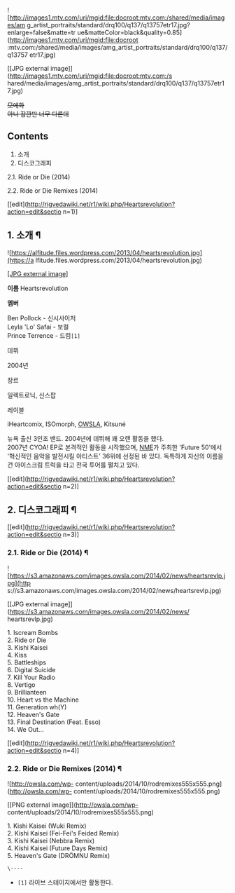 ![http://images1.mtv.com/uri/mgid:file:docroot:mtv.com:/shared/media/images/am
g_artist_portraits/standard/drq100/q137/q13757etr17.jpg?enlarge=false&matte=tr
ue&matteColor=black&quality=0.85](http://images1.mtv.com/uri/mgid:file:docroot
:mtv.com:/shared/media/images/amg_artist_portraits/standard/drq100/q137/q13757
etr17.jpg)

[[JPG external image]](http://images1.mtv.com/uri/mgid:file:docroot:mtv.com:/s
hared/media/images/amg_artist_portraits/standard/drq100/q137/q13757etr17.jpg)

<del>모에화</del>  
<del>아니 잠깐만 너무 다른데</del>

## Contents

    

1. 소개 
2. 디스코그래피 
    

2.1. Ride or Die (2014)

2.2. Ride or Die Remixes (2014)

[[edit](http://rigvedawiki.net/r1/wiki.php/Heartsrevolution?action=edit&sectio
n=1)]

## 1. 소개 ¶

![https://alfitude.files.wordpress.com/2013/04/heartsrevolution.jpg](https://a
lfitude.files.wordpress.com/2013/04/heartsrevolution.jpg)

[[JPG external
image]](https://alfitude.files.wordpress.com/2013/04/heartsrevolution.jpg)

**이름**
Heartsrevolution

**멤버**

Ben Pollock - 신시사이저  
Leyla 'Lo' Safai - 보컬  
Prince Terrence - 드럼`[1]`

데뷔

2004년

장르

일렉트로닉, 신스팝

레이블

iHeartcomix, ISOmorph, [OWSLA](OWSLA.md), Kitsuné

  
뉴욕 출신 3인조 밴드. 2004년에 데뷔해 꽤 오랜 활동을 했다.  
2007년 CYOA! EP로 본격적인 활동을 시작했으며, [NME](NME.md)가 주최한 'Future 50'에서 '혁신적인 음악을
발전시킬 아티스트' 36위에 선정된 바 있다. 독특하게 자신의 이름을 건 아이스크림 트럭을 타고 전국 투어를 펼치고 있다.

  

[[edit](http://rigvedawiki.net/r1/wiki.php/Heartsrevolution?action=edit&sectio
n=2)]

## 2. 디스코그래피 ¶

[[edit](http://rigvedawiki.net/r1/wiki.php/Heartsrevolution?action=edit&sectio
n=3)]

### 2.1. Ride or Die (2014) ¶

![https://s3.amazonaws.com/images.owsla.com/2014/02/news/heartsrevlp.jpg](http
s://s3.amazonaws.com/images.owsla.com/2014/02/news/heartsrevlp.jpg)

[[JPG external image]](https://s3.amazonaws.com/images.owsla.com/2014/02/news/
heartsrevlp.jpg)

  

1\. Iscream Bombs  
2\. Ride or Die  
3\. Kishi Kaisei  
4\. Kiss  
5\. Battleships  
6\. Digital Suicide  
7\. Kill Your Radio  
8\. Vertigo  
9\. Brillianteen  
10\. Heart vs the Machine  
11\. Generation wh(Y)  
12\. Heaven's Gate  
13\. Final Destination (Feat. Esso)  
14\. We Out...

  

[[edit](http://rigvedawiki.net/r1/wiki.php/Heartsrevolution?action=edit&sectio
n=4)]

### 2.2. Ride or Die Remixes (2014) ¶

![http://owsla.com/wp-
content/uploads/2014/10/rodremixes555x555.png](http://owsla.com/wp-
content/uploads/2014/10/rodremixes555x555.png)

[[PNG external image]](http://owsla.com/wp-
content/uploads/2014/10/rodremixes555x555.png)

  

1\. Kishi Kaisei (Wuki Remix)  
2\. Kishi Kaisei (Fei-Fei's Feided Remix)  
3\. Kishi Kaisei (Nebbra Remix)  
4\. Kishi Kaisei (Future Days Remix)  
5\. Heaven's Gate (DRÖMNU Remix)

`\----`

  * `[1]` 라이브 스테이지에서만 활동한다.

